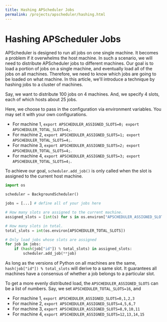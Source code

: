 ```yaml
---
title: Hashing APScheduler Jobs
permalink: /projects/apscheduler/hashing.html
---
```


# Hashing APScheduler Jobs

APScheduler is designed to run all jobs on one single machine. It becomes a problem if it overwhelms the host machine. In such a scenario, we will need to distribute APScheduler jobs to different machines. Our goal is to load a portion of jobs on a single machine, and eventually load all of the jobs on all machines. Therefore, we need to know which jobs are going to be loaded on what machine. In this article, we'll introduce a technique by hashing jobs to a cluster of machines.

Say, we want to distribute 100 jobs on 4 machines. And, we specify 4 slots, each of which hosts about 25 jobs.

Here, we choose to pass in the configuration via environment variables. You may set it with your own configurations.

* For machine 1, `export APSCHEDULER_ASSIGNED_SLOTS=0; export APSCHEDULER_TOTAL_SLOTS=4;`.
* For machine 2, `export APSCHEDULER_ASSIGNED_SLOTS=1; export APSCHEDULER_TOTAL_SLOTS=4;`.
* For machine 3, `export APSCHEDULER_ASSIGNED_SLOTS=2; export APSCHEDULER_TOTAL_SLOTS=4;`.
* For machine 4, `export APSCHEDULER_ASSIGNED_SLOTS=3; export APSCHEDULER_TOTAL_SLOTS=4;`.

To achieve our goal,  `scheduler.add_job()` is only called when the slot is assigned to the current host machine.

```python
import os

scheduler = BackgroundScheduler()

jobs = [...] # define all of your jobs here

# How many slots are assigned to the current machine.
assigned_slots = [int(s) for s in os.environ["APSCHEDULER_ASSIGNED_SLOTS"].split(",")]

# How many slots in total.
total_slots = int(os.environ[APSCHEDULER_TOTAL_SLOTS])

# Only load jobs whose slots are assigned 
for job in jobs:
    if (hash(job["id"]) % total_slots) in assigned_slots:
        scheduler.add_job(**job)
```

As long as the versions of Python on all machines are the same, `hash(job["id"]) % total_slots` will derive to a same slot. It guarantees all machines have a consensus of whether a job belongs to a particular slot.

To get a more evenly distributed load, the `APSCHEDULER_ASSIGNED_SLOTS` can be a list of numbers. Say, we set `APSCHEDULER_TOTAL_SLOTS=16`, and

* For machine 1, `export APSCHEDULER_ASSIGNED_SLOTS=0,1,2,3`
* For machine 2, `export APSCHEDULER_ASSIGNED_SLOTS=4,5,6,7`
* For machine 3, `export APSCHEDULER_ASSIGNED_SLOTS=8,9,10,11`
* For machine 4, `export APSCHEDULER_ASSIGNED_SLOTS=12,13,14,15`

